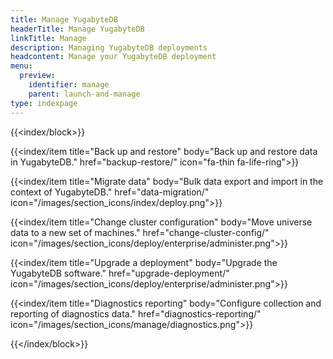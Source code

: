 ```yaml
---
title: Manage YugabyteDB
headerTitle: Manage YugabyteDB
linkTitle: Manage
description: Managing YugabyteDB deployments
headcontent: Manage your YugabyteDB deployment
menu:
  preview:
    identifier: manage
    parent: launch-and-manage
type: indexpage
---
```


{{<index/block>}}

  {{<index/item
    title="Back up and restore"
    body="Back up and restore data in YugabyteDB."
    href="backup-restore/"
    icon="fa-thin fa-life-ring">}}

  {{<index/item
    title="Migrate data"
    body="Bulk data export and import in the context of YugabyteDB."
    href="data-migration/"
    icon="/images/section_icons/index/deploy.png">}}

  {{<index/item
    title="Change cluster configuration"
    body="Move universe data to a new set of machines."
    href="change-cluster-config/"
    icon="/images/section_icons/deploy/enterprise/administer.png">}}

  {{<index/item
    title="Upgrade a deployment"
    body="Upgrade the YugabyteDB software."
    href="upgrade-deployment/"
    icon="/images/section_icons/deploy/enterprise/administer.png">}}

  {{<index/item
    title="Diagnostics reporting"
    body="Configure collection and reporting of diagnostics data."
    href="diagnostics-reporting/"
    icon="/images/section_icons/manage/diagnostics.png">}}

{{</index/block>}}
